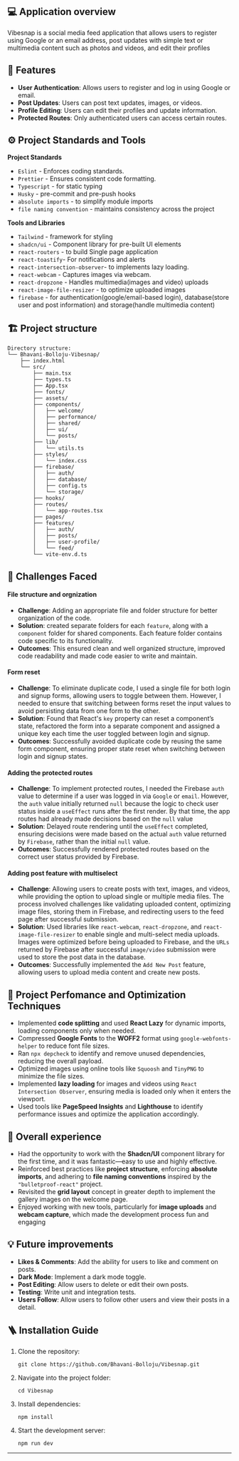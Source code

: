 ## 💻 Application overview
Vibesnap is a social media feed application that allows users to register using Google or an email address, post updates with simple text or multimedia content such as photos and videos, and edit their profiles

## 🎨 Features
- **User Authentication**: Allows users to register and log in using Google or email.
- **Post Updates**: Users can post text updates, images, or videos.
- **Profile Editing**: Users can edit their profiles and update information.
- **Protected Routes**: Only authenticated users can access certain routes.

## ⚙️ Project Standards and Tools
**Project Standards** 
- `Eslint` - Enforces coding standards.
- `Prettier` - Ensures consistent code formatting.
- `Typescript` - for static typing 
- `Husky` - pre-commit and pre-push hooks
- `absolute imports` - to simplify module imports
- `file naming convention` - maintains consistency across the project

**Tools and Libraries**
- `Tailwind` - framework for styling
- `shadcn/ui` - Component library for pre-built UI elements
- `react-routers` - to build Single page application
- `react-toastify`- For notifications and alerts
- `react-intersection-observer`- to implements lazy loading.
- `react-webcam` - Captures images via webcam.
- `react-dropzone` - Handles multimedia(images and video) uploads
- `react-image-file-resizer` - to optimize uploaded images
- `firebase` - for authentication(google/email-based login), database(store user and post information) and storage(handle multimedia content)

## 🏗️ Project structure
```
Directory structure:
└── Bhavani-Bolloju-Vibesnap/
    ├── index.html
    └── src/
        ├── main.tsx
        ├── types.ts
        ├── App.tsx
        ├── fonts/
        ├── assets/
        ├── components/
        │   ├── welcome/
        │   ├── performance/
        │   ├── shared/
        │   ├── ui/
        │   └── posts/
        ├── lib/
        │   └── utils.ts
        ├── styles/
        │   └── index.css
        ├── firebase/
        │   ├── auth/
        │   ├── database/
        │   ├── config.ts
        │   └── storage/
        ├── hooks/
        ├── routes/
        │   └── app-routes.tsx
        ├── pages/
        ├── features/
        │   ├── auth/
        │   ├── posts/
        │   ├── user-profile/
        │   └── feed/
        └── vite-env.d.ts
```

## 💪 Challenges Faced

#### File structure and orgnization
- **Challenge**: Adding an appropriate file and folder structure for better organization of the code.
- **Solution**: created separate folders for each `feature`, along with a `component` folder for shared components. Each feature folder contains code specific to its functionality.
- **Outcomes**: This ensured clean and well organized structure, improved code readability and made code easier to write and maintain. 

#### Form reset
- **Challenge**: To eliminate duplicate code, I used a single file for both login and signup forms, allowing users to toggle between them. However, I needed to ensure that switching between forms reset the input values to avoid persisting data from one form to the other.
- **Solution**: Found that React's `key` property can reset a component’s state, refactored the form into a separate component and assigned a unique key each time the user toggled between login and signup.
- **Outcomes**: Successfully avoided duplicate code by reusing the same form component, ensuring proper state reset when switching between login and signup states.

#### Adding the protected routes 
- **Challenge**: To implement protected routes, I needed the Firebase `auth` value to determine if a user was logged in via `Google` or `email`. However, the `auth` value initially returned `null` because the logic to check user status inside a `useEffect` runs after the first render. By that time, the app routes had already made decisions based on the `null` value
- **Solution**: Delayed route rendering until the `useEffect` completed, ensuring decisions were made based on the actual `auth` value returned by `Firebase`, rather than the initial `null` value.
- **Outcomes**: Successfully rendered protected routes based on the correct user status provided by Firebase.

#### Adding post feature with multiselect
- **Challenge**: Allowing users to create posts with text, images, and videos, while providing the option to upload single or multiple media files. The process involved challenges like validating uploaded content, optimizing image files, storing them in Firebase, and redirecting users to the feed page after successful submission.
- **Solution**: Used libraries like `react-webcam`, `react-dropzone`, and `react-image-file-resizer` to enable single and multi-select media uploads. Images were optimized before being uploaded to Firebase, and the `URLs` returned by Firebase after successful `image/video` submission were used to store the post data in the database.
- **Outcomes**: Successfully implemented the `Add New Post` feature, allowing users to upload media content and create new posts.


## 🚅 Project Perfomance and Optimization Techniques
- Implemented **code splitting** and used **React Lazy** for dynamic imports, loading components only when needed.
- Compressed **Google Fonts** to the **WOFF2** format using `google-webfonts-helper` to reduce font file sizes.
- Ran `npx depcheck` to identify and remove unused dependencies, reducing the overall payload.
- Optimized images using online tools like `Squoosh` and `TinyPNG` to minimize the file sizes.
- Implemented **lazy loading** for images and videos using `React Intersection Observer`, ensuring media is loaded only when it enters the viewport.
- Used tools like **PageSpeed Insights** and **Lighthouse** to identify performance issues and optimize the application accordingly.


## 🎊 Overall experience
- Had the opportunity to work with the **Shadcn/UI** component library for the first time, and it was fantastic—easy to use and highly effective.
- Reinforced best practices like **project structure**, enforcing **absolute imports**, and adhering to **file naming conventions** inspired by the `"bulletproof-react"` project.
- Revisited the **grid layout** concept in greater depth to implement the gallery images on the welcome page.
- Enjoyed working with new tools, particularly for **image uploads** and **webcam capture**, which made the development process fun and engaging

## 💡 Future improvements
- **Likes & Comments**: Add the ability for users to like and comment on posts.
- **Dark Mode**: Implement a dark mode toggle.
- **Post Editing**: Allow users to delete or edit their own posts.
- **Testing**: Write unit and integration tests.
- **Users Follow**: Allow users to follow other users and view their posts in a detail.


## 🪜 Installation Guide
1. Clone the repository:
   ```
   git clone https://github.com/Bhavani-Bolloju/Vibesnap.git
   ```
2. Navigate into the project folder:
   ```
   cd Vibesnap
   ```
3. Install dependencies:
   ```
   npm install
   ```
4. Start the development server:
   ```
   npm run dev
   ```













------------------------------------------------------------------------------------------









